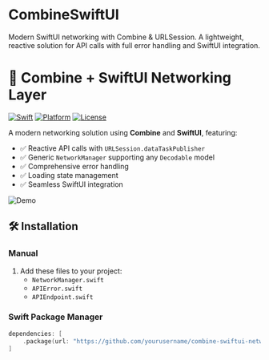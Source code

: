 # CombineSwiftUI
Modern SwiftUI networking with Combine &amp; URLSession. A lightweight, reactive solution for API calls with full error handling and SwiftUI integration.

# 🚀 Combine + SwiftUI Networking Layer

[![Swift](https://img.shields.io/badge/Swift-5.9+-orange?logo=swift)](https://swift.org)
[![Platform](https://img.shields.io/badge/iOS-15%2B-blue)](https://developer.apple.com/ios/)
[![License](https://img.shields.io/badge/License-MIT-lightgrey)](LICENSE)

A modern networking solution using **Combine** and **SwiftUI**, featuring:

- ✅ Reactive API calls with `URLSession.dataTaskPublisher`
- ✅ Generic `NetworkManager` supporting any `Decodable` model
- ✅ Comprehensive error handling
- ✅ Loading state management
- ✅ Seamless SwiftUI integration

![Demo](https://github.com/yourusername/combine-swiftui-networking/raw/main/Demo.gif)

## 🛠 Installation

### Manual
1. Add these files to your project:
   - `NetworkManager.swift`
   - `APIError.swift`
   - `APIEndpoint.swift`

### Swift Package Manager
```swift
dependencies: [
    .package(url: "https://github.com/yourusername/combine-swiftui-networking.git", from: "1.0.0")
]


